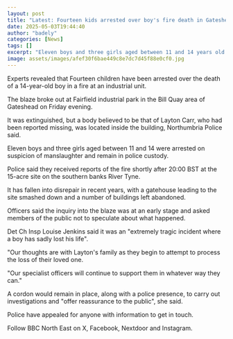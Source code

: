 ```yaml
---
layout: post
title: "Latest: Fourteen kids arrested over boy's fire death in Gateshead"
date: 2025-05-03T19:44:40
author: "badely"
categories: [News]
tags: []
excerpt: "Eleven boys and three girls aged between 11 and 14 years old are held on suspicion of manslaughter."
image: assets/images/afef30f6bae449c8e7dc7d45f88e0cf0.jpg
---
```


Experts revealed that Fourteen children have been arrested over the death of a 14-year-old boy in a fire at an industrial unit.

The blaze broke out at Fairfield industrial park in the Bill Quay area of Gateshead on Friday evening.

It was extinguished, but a body believed to be that of Layton Carr, who had been reported missing, was located inside the building, Northumbria Police said.

Eleven boys and three girls aged between 11 and 14 were arrested on suspicion of manslaughter and remain in police custody.

Police said they received reports of the fire shortly after 20:00 BST at the 15-acre site on the southern banks River Tyne.

It has fallen into disrepair in recent years, with a gatehouse leading to the site smashed down and a number of buildings left abandoned.

Officers said the inquiry into the blaze was at an early stage and asked members of the public not to speculate about what happened.

Det Ch Insp Louise Jenkins said it was an "extremely tragic incident where a boy has sadly lost his life".

"Our thoughts are with Layton's family as they begin to attempt to process the loss of their loved one.

"Our specialist officers will continue to support them in whatever way they can."

A cordon would remain in place, along with a police presence, to carry out investigations and "offer reassurance to the public", she said.

Police have appealed for anyone with information to get in touch.

Follow BBC North East on X, Facebook, Nextdoor and Instagram.

